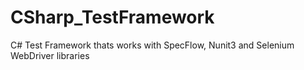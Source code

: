 # CSharp_TestFramework
C# Test Framework thats works with SpecFlow, Nunit3 and Selenium WebDriver libraries

